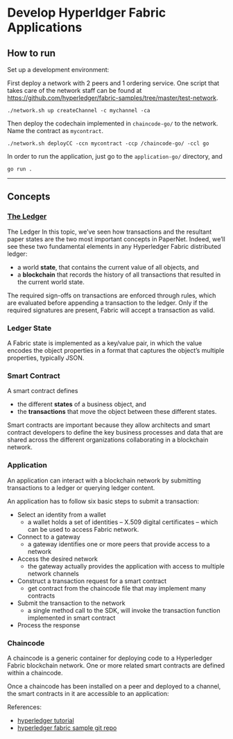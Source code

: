 # Develop Hyperldger Fabric Applications

## How to run

Set up a development environment:

First deploy a network with 2 peers and 1 ordering service. One script that takes care of the network staff can be found at https://github.com/hyperledger/fabric-samples/tree/master/test-network.
```
./network.sh up createChannel -c mychannel -ca
```

Then deploy the codechain implemented in `chaincode-go/` to the network. Name the contract as `mycontract`.
```
./network.sh deployCC -ccn mycontract -ccp /chaincode-go/ -ccl go
```

In order to run the application, just go to the `application-go/` directory, and
```
go run .
```

----
## Concepts
### [The Ledger](https://hyperledger-fabric.readthedocs.io/en/latest/developapps/analysis.html)
The Ledger
In this topic, we’ve seen how transactions and the resultant paper states are the two most important concepts in PaperNet. Indeed, we’ll see these two fundamental elements in any Hyperledger Fabric distributed ledger:
- a world **state**, that contains the current value of all objects, and 
- a **blockchain** that records the history of all transactions that resulted in the current world state.

The required sign-offs on transactions are enforced through rules, which are evaluated before appending a transaction to the ledger. Only if the required signatures are present, Fabric will accept a transaction as valid.

### Ledger State
A Fabric state is implemented as a key/value pair, in which the value encodes the object properties in a format that captures the object’s multiple properties, typically JSON.

### Smart Contract
A smart contract defines 
- the different **states** of a business object, and 
- the **transactions** that move the object between these different states. 

Smart contracts are important because they allow architects and smart contract developers to define the key business processes and data that are shared across the different organizations collaborating in a blockchain network.

### Application
An application can interact with a blockchain network by submitting transactions to a ledger or querying ledger content.

An application has to follow six basic steps to submit a transaction:

- Select an identity from a wallet
    - a wallet holds a set of identities – X.509 digital certificates – which can be used to access Fabric network.
- Connect to a gateway
    - a gateway identifies one or more peers that provide access to a network
- Access the desired network
    - the gateway actually provides the application with access to multiple network channels
- Construct a transaction request for a smart contract
    - get contract from the chaincode file that may implement many contracts
- Submit the transaction to the network
    - a single method call to the SDK, will invoke the transaction function implemented in smart contract
- Process the response

### Chaincode
A chaincode is a generic container for deploying code to a Hyperledger Fabric blockchain network. 
One or more related smart contracts are defined within a chaincode.

Once a chaincode has been installed on a peer and deployed to a channel, the smart contracts in it are accessible to an application:

References:
- [hyperledger tutorial](https://hyperledger-fabric.readthedocs.io/en/latest/write_first_app.html)
- [hyperledger fabric sample git repo](https://github.com/hyperledger/fabric-samples)